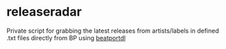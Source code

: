 # releaseradar
Private script for grabbing the latest releases from artists/labels in defined .txt files directly from BP using [beatportdl](https://github.com/unspok3n/beatportdl)
